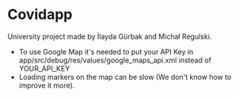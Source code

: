 # Covidapp
University project made by İlayda Gürbak and Michał Regulski.

- To use Google Map it's needed to put your API Key in app/src/debug/res/values/google_maps_api.xml instead of YOUR_API_KEY
- Loading markers on the map can be slow (We don't know how to improve it more).
